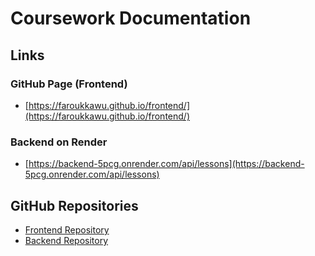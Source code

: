 # Coursework Documentation

## Links

### GitHub Page (Frontend)
- [https://faroukkawu.github.io/frontend/](https://faroukkawu.github.io/frontend/)

### Backend on Render
- [https://backend-5pcg.onrender.com/api/lessons](https://backend-5pcg.onrender.com/api/lessons)

## GitHub Repositories

- [Frontend Repository](https://github.com/Faroukkawu/frontend)
- [Backend Repository](https://github.com/Faroukkawu/backend)
